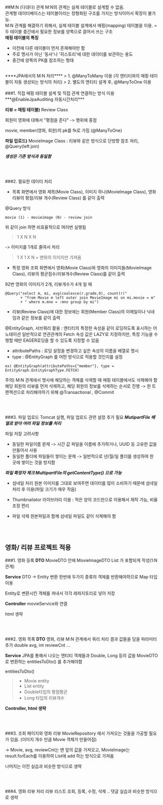 ##M:N (다대다) 관계 
M:N의 관계는 실제 테이블로 설계할 수 없음.
<br/>
관계형 데이터베이스는 테이블이라는 정형화된 구조를 가지는 방식이어서 확장이 불가능.
<br/>
M:N 관계를 해결하기 위해서, 실제 테이블 설계에서 매핑(mapping) 테이블을 이용.
= 두 테이블 중간에서 필요한 정보를 양쪽으로 끌어서 쓰는 구조
<br/>
****매핑 테이블의 특징**** 
- 이전에 다른 테이블이 먼저 존재해야만 함
- 주로 명사가 아닌 '동사'나 '히스토리'에 대한 데이터를 보관하는 용도
- 중간에 양쪽의 PK를 참조하는 형태
<br/>
****JPA에서의 M:N 처리****
> 1. @ManyToMany 이용 (각 엔티티와의 매핑 테이블이 자동 생성되는 방식의 처리)
> 2. 별도의 엔티티 설계 후, @ManyToOne 이용
<br /><br />
###1. 직접 매핑 테이블 설계 및 직접 관계 연결하는 방식 이용
***@EnableJpaAuditing 자동시간처리***


****리뷰 = 매핑 테이블)****
Review Class

회원이 영화에 대해서 "평점을 준다" -> 행위에 중점

movie, member(영화, 회원)의 pk를 fk로 가짐 (@ManyToOne)


****파일 업로드)****
MovieImage Class
: 리뷰와 같은 방식으로 단방향 참조 처리, @Query(left join)

***생성은 기존 방식과 동일함***

<br/><br/>

###2. 필요한 데이터 처리
* 목록 화면에서 영화 제목(Movie Class), 이미지 하나(MovieImage Class), 영화 리뷰의 평점/리뷰 개수(Review Class) 를 같이 출력

@Query 방식 
```
movie (1) - movieimage (N) - review join
```

위 같이 join 하면 비효율적으로 여러번 실행됨
> 1 X N X N 

-> 이미지를 1개로 줄여서 처리
> 1 X 1 X N 
= 맨위의 이미지만 가져옴 

* 특정 영화 조회 화면에서 영화(Movie Class)와 영화의 이미지들(MovieImage Class), 리뷰의 평균점수/리뷰개수(Review Class)를 같이 출력

92번 영화의 이미지가 2개, 리뷰개수가 4개 일 때
```
@Query("select m, mi, avg(coalesce(r.grade,0), count(r)" 
       + "from Movie m left outer join MovieImage mi on mi.movie = m" 
       + " where m.mno = :mno group by mi")
```

* 리뷰(Review Class)에 대한 정보에는 회원(Member Class)의 이메일이나 닉네임과 같은 정보를 같이 출력
 
@EntityGraph, 서브쿼리 활용
: 엔티티의 특정한 속성을 같이 로딩하도록 표시하는 어노테이션
일반적으로 연관관계의 Fetch 속성 값은 LAZY로 지정하지만, 특정 기능을 수행할 때만 EAGER로딩을 할 수 있도록 지정할 수 있음 

- attributePaths : 로딩 설정을 변경하고 싶은 속성의 이름을 배열로 명시
- type : @EntityGraph 를 어떤 방식으로 적용할 것인지를 설정
```
ex) @EntityGraph(attributePaths={"member"}, type = EntityGraph.EntityGraphType.FETCH)
```

주의) M:N 관계에서 명사에 해당하는 객체를 삭제할 때 매핑 테이블에서도 삭제해야 함
해당 회원의 리뷰를 먼저 삭제하고, 해당 회원의 정보를 삭제하는 순서로 진행
-> 한 트랜잭션으로 처리해야하기 위해 @Transactional , @Commit 

<br/><br/>

###3. 파일 업로드
Tomcat 실행, 파일 업로드 관련 설정 추가 필요
***MutipartFile 배열로 받아 여러 파일 정보를 처리***

파일 저장 고려사항
- 동일한 파일이름 문제 -> 시간 값 파일을 이름에 추가하거나, UUID 등 고유한 값을 만들어서 사용
- 동일한 폴더에 파일들이 쌓이는 문제 -> 일반적으로 년/월/일 폴더를 생성하여 한 곳에 쌓이는 것을 방지함

***파일 확장자 체크 MultipartFile의 getContentType() 으로 가능***


* 섬네일 처리
원본 이미지를 그대로 보여주면 데이터를 많이 소비하기 때문에 섬네일 처리 후 이용(파일 크기가 매우 작음)
 * Thumbnailator 라이브러리 이용 : 적은 양의 코드만으로 이용해서 제작 가능, 비율 조정 편리


* 파일 삭제
원본파일과 함께 섬네일 파일도 같이 삭제해야 함

<br/><br/>

## 영화/ 리뷰 프로젝트 적용
###1. 영화 등록
****DTO****
MovieDTO 안에 MovieImageDTO List 가 포함되게 작성(1:N 관계)

****Service****
DTO -> Entity 변환
한번에 두가지 종류의 객체를 반환해야하므로 Map 타입 이용

Entity로 변환시킨 객체를 꺼내서 각각 레파지토리로 넣어 저장

****Controller****
movieService와 연결

html 생략

<br/><br/>

###2. 영화 목록
****DTO****
영화, 리뷰 M:N 관계에서 쿼리 처리 결과 값들을 담을 파라미터 추가
double avg, int reviewCnt ...

****Service****
JPA를 통해서 나오는 엔티티 객체들과 Double, Long 등의 값을 MovieDTO로 변환하는 entitiesToDto() 를 추가해야함

entitiesToDto()
> - Movie entity
> - List<MovieImage> entity
> - Double타입의 평점평균
> - Long 타입의 리뷰개수

****Controller, html 생략****

<br/><br/>

###3. 조회 페이지와 영화 리뷰
MovieRepository 에서 가져오는 것들을 가공할 필요가 있음.
(이미지 개수 만큼 Movie 객체가 만들어짐)

-> Movie, avg, reviewCnt는 맨 앞의 값을 가져오고, MovieImage는 result.forEach를 이용하여 List에 add 하는 방식으로 가져옴

나머지는 이전 실습과 비슷한 방식으로 생략

<br/><br/>

###4. 영화 리뷰 처리
리뷰 리스트 조회, 등록, 수정, 삭제 .. 댓글 실습과 비슷한 방식으로 생략 
